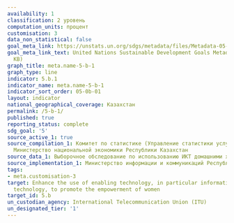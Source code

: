 ```yaml
---
availability: 1
classification: 2 уровень
computation_units: процент
customisation: 3
data_non_statistical: false
goal_meta_link: https://unstats.un.org/sdgs/metadata/files/Metadata-05-0B-01.pdf
goal_meta_link_text: United Nations Sustainable Development Goals Metadata (PDF 211
  KB)
graph_title: meta.name-5-b-1
graph_type: line
indicator: 5.b.1
indicator_name: meta.name-5-b-1
indicator_sort_order: 05-0b-01
layout: indicator
national_geographical_coverage: Казахстан
permalink: /5-b-1/
published: true
reporting_status: complete
sdg_goal: '5'
source_active_1: true
source_compilation_1: Комитет по статистике (Управление статистики услуг и энергетики)
  Министерство национальной экономики Республики Казахстан
source_data_1: Выборочное обследование по использованию ИКТ домашними хозяйствами
source_implementation_1: Министерство информации и коммуникаций Республики Казахстан
tags:
- meta.customisation-3
target: Enhance the use of enabling technology, in particular information and communications
  technology, to promote the empowerment of women
target_id: 5.b
un_custodian_agency: International Telecommunication Union (ITU)
un_designated_tier: '1'
---
```

